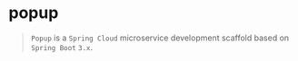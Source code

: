 # popup
> `Popup` is a `Spring Cloud` microservice development scaffold based on `Spring Boot` `3.x`.
